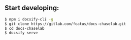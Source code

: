 

## Start developing:

```bash
$ npm i docsify-cli -g
$ git clone https://gitlab.com/fcatus/docs-chaselab.git
$ cd docs-chaselab
$ docsify serve
```
